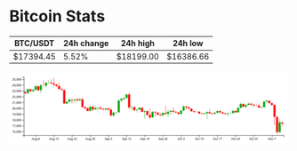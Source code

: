 # Bitcoin Stats

BTC/USDT|24h change|24h high|24h low|
|---|---|---|---|
|$17394.45|5.52%|$18199.00|$16386.66|

<img src="./chart.svg">
